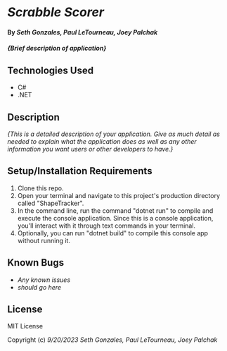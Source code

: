 # _Scrabble Scorer_

#### By _Seth Gonzales, Paul LeTourneau, Joey Palchak_

#### _{Brief description of application}_

## Technologies Used

* C#
* .NET

## Description

_{This is a detailed description of your application. Give as much detail as needed to explain what the application does as well as any other information you want users or other developers to have.}_

## Setup/Installation Requirements

1. Clone this repo.
2. Open your terminal and navigate to this project's production directory called "ShapeTracker".
3. In the command line, run the command "dotnet run" to compile and execute the console application. Since this is a console application, you'll interact with it through text commands in your terminal.
4. Optionally, you can run "dotnet build" to compile this console app without running it.

## Known Bugs

* _Any known issues_
* _should go here_

## License

MIT License

Copyright (c) _9/20/2023_ _Seth Gonzales, Paul LeTourneau, Joey Palchak_